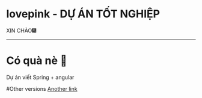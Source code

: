 # lovepink - DỰ ÁN TỐT NGHIỆP

XIN CHÀO🎆
<hr>
<h1>Có quà nè 🎁</h1>
Dự án viết Spring + angular

#Other versions
[Another link](https://drive.google.com/drive/folders/1ZIKCk5TmzG2e32TNBFQgDZLbtNz4b-Hj?usp=sharing)